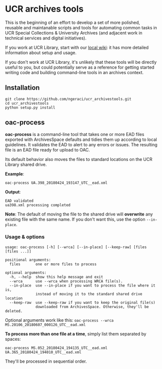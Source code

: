 # UCR archives tools

This is the beginning of an effort to develop a set of more polished, reusable and maintanable scripts and tools for automating common tasks in UCR Special Collections & University Archives (and adjacent work in technical services and digital initiatives).

If you work at UCR Library, start with our [local wiki](https://libwiki.ucr.edu/display/CSCD/SCUA+Python+tools): it has more detailed information about setup and usage.

If you don't work at UCR Library, it's unlikely that these tools will be directly useful to you, but could potentially serve as a reference for getting started writing code and building command-line tools in an archives context.

## Installation
````
git clone https://github.com/ngeraci/ucr_archivestools.git
cd ucr_archivestools
python setup.py install
````

## oac-process
**oac-process** is a command-line tool that takes one or more EAD files exported with ArchivesSpace defaults and tidies them up according to local guidelines. It validates the EAD to alert to any errors or issues. The resulting file is an EAD file ready for upload to OAC.

Its default behavior also moves the files to standard locations on the UCR Library shared drive.

**Example**:

`oac-process UA.398_20180424_193147_UTC__ead.xml`

**Output**:
````
EAD validated
ua398.xml processing completed
````

**Note**: The default of moving the file to the shared drive will **overwrite** any existing file with the same name. If you don't want this, use the option `--in-place`.

### Usage & options
```
usage: oac-process [-h] [--wrca] [--in-place] [--keep-raw] [files [files ...]]

positional arguments:
  files       one or more files to process

optional arguments:
  -h, --help  show this help message and exit
  --wrca      use --wrca when processing WRCA file(s).
  --in-place  use --in-place if you want to process the file where it is,
              instead of moving it to the standard shared drive location
  --keep-raw  use --keep-raw if you want to keep the original file(s)
              downloaded from ArchivesSpace. Otherwise, they'll be deleted.
```
Optional arguments work like this: `oac-process --wrca MS.20106_20180607_000126_UTC__ead.xml`

**To process more than one file at a time**, simply list them separated by spaces:

`oac-process MS.052_20180424_194135_UTC__ead.xml UA.365_20180424_194010_UTC__ead.xml`

They'll be processed in sequential order.


